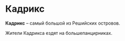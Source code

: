 # Кадрикс

**Кадрикс** – самый большой из Решийских островов.

Жители Кадрикса ездят на большепанцирниках.
